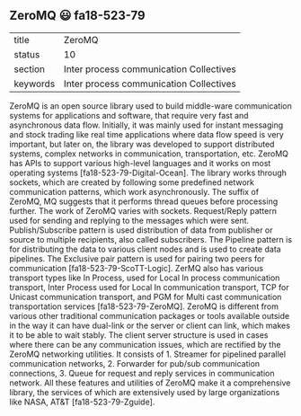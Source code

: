 ## ZeroMQ :smiley: fa18-523-79


|          |                                         |
| -------- | --------------------------------------- |
| title    | ZeroMQ                                  | 
| status   | 10                                      |
| section  | Inter process communication Collectives |
| keywords | Inter process communication Collectives |


ZeroMQ is an open source library used to build middle-ware communication systems for applications and software, that require very fast and asynchronous data flow. Initially, it was mainly used for instant messaging and stock trading like real time applications where data flow speed is very important, but later on, the library was developed to support distributed systems, complex networks in communication, transportation, etc. ZeroMQ has APIs to support various high-level languages and it works on most operating systems [fa18-523-79-Digital-Ocean]. The library works through sockets, which are created by following some predefined network communication patterns, which work asynchronously. The suffix of ZeroMQ, MQ suggests that it performs thread queues before processing further. The work of ZeroMQ varies with sockets. Request/Reply pattern used for sending and replying to the messages which were sent. Publish/Subscribe pattern is used distribution of data from publisher or source to multiple recipients, also called subscribers. The Pipeline pattern is for distributing the data to various client nodes and is used to create data pipelines. The Exclusive pair pattern is used for pairing two peers for communication [fa18-523-79-ScoTT-Logic]. ZerMQ also has various transport types like In Process, used for Local In process communication transport, Inter Process used for Local In communication transport, TCP for Unicast communication transport, and PGM for Multi cast communication transportation services [fa18-523-79-ZeroMQ]. ZeroMQ is different from various other traditional communication packages or tools available outside in the way it can have dual-link or the server or client can link, which makes it to be able to wait stably. The client server structure is used in cases where there can be any communication issues, which are rectified by the ZeroMQ networking utilities. It consists of 1. Streamer for pipelined parallel communication networks, 2. Forwarder for pub/sub communication connections, 3. Queue for request and reply services in communication network. All these features and utilities of ZeroMQ make it a comprehensive library, the services of which are extensively used by large organizations like NASA, AT&T [fa18-523-79-Zguide].



